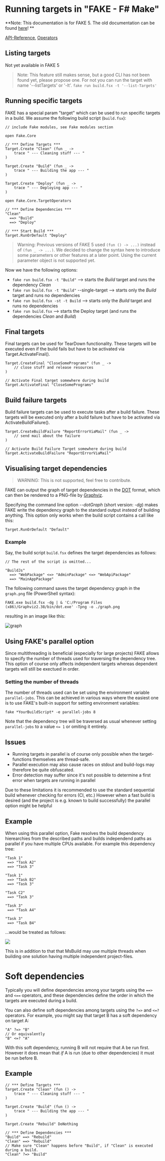 # Running targets in "FAKE - F# Make"

**Note:  This documentation is for FAKE 5. The old documentation can be found [here](legacy-core-targets.html)! **

[API-Reference](apidocs/fake-core-target.html), [Operators](apidocs/fake-core-targetoperators.html)

## Listing targets

Not yet available in FAKE 5

> Note: This feature still makes sense, but a good CLI has not been found yet, please propose one.
> For not you can run the target with name '--listTargets' or '-lt'. `fake run build.fsx -t '--list-Targets'`

## Running specific targets

FAKE has a special param "target" which can be used to run specific targets in a build. We assume the following build script (`build.fsx`):

	// include Fake modules, see Fake modules section
	
	open Fake.Core

	// *** Define Targets ***
	Target.Create "Clean" (fun _ -> 
		trace " --- Cleaning stuff --- "
	)

	Target.Create "Build" (fun _ -> 
		trace " --- Building the app --- "
	)

	Target.Create "Deploy" (fun _ -> 
		trace " --- Deploying app --- "
	)

	open Fake.Core.TargetOperators

	// *** Define Dependencies ***
	"Clean"
	  ==> "Build"
	  ==> "Deploy"

	// *** Start Build ***
	Target.RunOrDefault "Deploy"

> Warning: Previous versions of FAKE 5 used `(fun () -> ...)` instead of `(fun _ -> ...)`.
> We decided to change the syntax here to introduce some parameters or other features at a later point.
> Using the current parameter object is not supported yet.

Now we have the following options:

* `fake run build.fsx -t "Build"` --> starts the *Build* target and runs the dependency *Clean*
* `fake run build.fsx -t "Build"` --single-target --> starts only the *Build* target and runs no dependencies
* `fake run build.fsx -st -t Build` --> starts only the *Build* target and runs no dependencies
* `fake run build.fsx` --> starts the Deploy target (and runs the dependencies *Clean* and *Build*)

## Final targets

Final targets can be used for TearDown functionality. 
These targets will be executed even if the build fails but have to be activated via Target.ActivateFinal().

	Target.CreateFinal "CloseSomePrograms" (fun _ ->
		// close stuff and release resources
	)

	// Activate Final target somewhere during build
	Target.ActivateFinal "CloseSomePrograms"


## Build failure targets

Build failure targets can be used to execute tasks after a build failure.
These targets will be executed only after a build failure but have to be activated via ActivateBuildFailure().

	Target.CreateBuildFailure "ReportErrorViaMail" (fun _ ->
		// send mail about the failure
	)

	// Activate Build Failure Target somewhere during build
	Target.ActivateBuildFailure "ReportErrorViaMail"

## Visualising target dependencies

> WARNING: This is not supported, feel free to contribute.

FAKE can output the graph of target dependencies in the [DOT](http://www.graphviz.org/doc/info/lang.html)
format, which can then be rendered to a PNG-file by [Graphviz](http://www.graphviz.org).

Specifying the command line option *--dotGraph* (short version: *-dg*) makes FAKE write
the dependency graph to the standard output *instead* of building anything. This option only works when
the build script contains a call like this:

```
Target.RunOrDefault "Default"
``` 

### Example

Say, the build script `build.fsx` defines the target dependencies as follows:

```
// The rest of the script is omitted...

"BuildJs"
  ==> "WebPackage" <=> "AdminPackage" <=> "WebApiPackage"
  ==> "MainAppPackage"
```

The following command saves the target dependency graph in the `graph.png` file (PowerShell syntax):

```
FAKE.exe build.fsx -dg | & 'C:/Program Files (x86)/Graphviz2.38/bin/dot.exe' -Tpng -o ./graph.png
```

resulting in an image like this:

![graph](pics/specifictargets/graph.png "Dependency graph")


## Using FAKE's parallel option

Since multithreading is beneficial (especially for large projects) FAKE allows to specify the
number of threads used for traversing the dependency tree.
This option of course only affects independent targets whereas dependent targets will
still be exectued in order.


### Setting the number of threads
The number of threads used can be set using the environment variable ``parallel-jobs``.
This can be achieved in various ways where the easiest one is to use FAKE's built-in support for 
setting environment variables:

``fake *YourBuildScript* -e parallel-jobs 8``

Note that the dependency tree will be traversed as usual whenever setting ``parallel-jobs`` to a value ``<= 1`` or omiting it entirely.

## Issues
* Running targets in parallel is of course only possible when the target-functions themselves are thread-safe.
* Parallel execution may also cause races on stdout and build-logs may therefore be quite obfuscated.
* Error detection may suffer since it's not possible to determine a first error when targets are running in parallel

Due to these limitations it is recommended to use the standard sequential build whenever checking for errors (CI, etc.)
However when a fast build is desired (and the project is e.g. known to build successfully) the parallel option might be helpful

## Example

When using this parallel option, Fake resolves the build dependency hierearchies from the described paths and builds independend paths as parallel if you have multiple CPUs available.
For example this dependency tree:
	
	"Task 1"
	 ==> "Task A2"
	 ==> "Task 3"

	"Task 1"
	 ==> "Task B2"
	 ==> "Task 3"

	"Task C2"
	 ==> "Task 3"

	"Task 3"
	 ==> "Task A4"

	"Task 3"
	 ==> "Task B4"
...would be treated as follows:

![](pics/parallel/ParallelExample.png)

This is in addition to that that MsBuild may use multiple threads when building one solution having multiple independent project-files.

# Soft dependencies

Typically you will define dependencies among your targets using the `==>` and `<==` operators, and these 
dependencies define the order in which the targets are executed during a build.

You can also define soft dependencies among targets using the  `?=>` and `<=?` operators.  For example, you might
say that target B has a soft dependency on target A: 
    
    "A" ?=> "B"
    // Or equivalently
    "B" <=? "A"

With this soft dependency, running B will not require that A be run first. However it does mean that *if* A is run 
(due to other dependencies) it must be run before B.

## Example

	// *** Define Targets ***
	Target.Create "Clean" (fun () -> 
		trace " --- Cleaning stuff --- "
	)

	Target.Create "Build" (fun () -> 
		trace " --- Building the app --- "
	)

	Target.Create "Rebuild" DoNothing

	// *** Define Dependencies ***
	"Build" ==> "Rebuild"
	"Clean" ==> "Rebuild"
	// Make sure "Clean" happens before "Build", if "Clean" is executed during a build.
	"Clean" ?=> "Build"